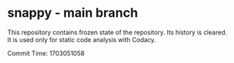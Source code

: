 # snappy - main branch

This repository contains frozen state of the repository.
Its history is cleared. It is used only for static code
analysis with Codacy.

Commit Time: 1703051058